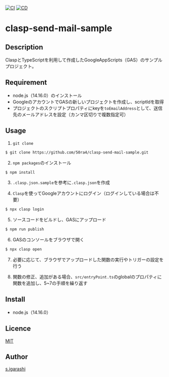 [![CI](https://github.com/50ra4/clasp-send-mail-sample/actions/workflows/ci.yml/badge.svg)](https://github.com/50ra4/clasp-send-mail-sample/actions/workflows/ci.yml) [![CD](https://github.com/50ra4/clasp-send-mail-sample/actions/workflows/cd.yml/badge.svg)](https://github.com/50ra4/clasp-send-mail-sample/actions/workflows/cd.yml)

clasp-send-mail-sample
====
## Description

ClaspとTypeScriptを利用して作成したGoogleAppScripts（GAS）のサンプルプロジェクト。

## Requirement

- node.js（14.16.0）のインストール
- GoogleのアカウントでGASの新しいプロジェクトを作成し、scriptIdを取得
- プロジェクトのスクリプトプロパティにkeyを`toEmailAddress`として、送信先のメールアドレスを設定（カンマ区切りで複数指定可）

## Usage

1. `git clone`

```bash
$ git clone https://github.com/50ra4/clasp-send-mail-sample.git
```

2. `npm packages`のインストール

```bash
$ npm install
```

3. `.clasp.json.sample`を参考に`.clasp.json`を作成


4. `Clasp`を使ってGoogleアカウントにログイン（ログインしている場合は不要）

```bash
$ npx clasp login
```

5. ソースコードをビルドし、GASにアップロード

```bash
$ npm run publish
```

6. GASのコンソールをブラウザで開く

```bash
$ npx clasp open
```

7. 必要に応じて、ブラウザでアップロードした関数の実行やトリガーの設定を行う

8. 関数の修正、追加がある場合、`src/entryPoint.ts`のglobalのプロパティに関数を追加し、5~7の手順を繰り返す

## Install

- node.js（14.16.0）

## Licence

[MIT](https://github.com/50ra4/clasp-send-mail-sample/blob/main/LICENSE)

## Author

[s.igarashi](https://github.com/50ra4)